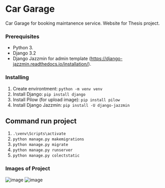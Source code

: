 # Car Garage

Car Garage for booking maintanence service. Website for Thesis project.

### Prerequisites

- Python 3.
- Django 3.2
- Django Jazzmin for admin template (https://django-jazzmin.readthedocs.io/installation/).

### Installing

1. Create environtment: `python -m venv venv`
2. Install Django: `pip install django`
3. Install Pilow (for upload image): `pip install pilow`
4. Install Django Jazzmin: `pip install -U django-jazzmin`

## Command run project
1. `.\venv\Scripts\activate`
2. `python manage.py makemigrations`
3. `python manage.py migrate`
4. `python manage.py runserver`
5. `python manage.py colectstatic`

### Images of Project

![image](https://user-images.githubusercontent.com/58679620/188282961-1e6ec746-653e-4ba7-a1f7-048b3a72744c.png)
![image](https://user-images.githubusercontent.com/58679620/188282965-e43e8949-0b0a-47af-b61b-7e7d563164df.png)
